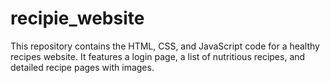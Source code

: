 # recipie_website
This repository contains the HTML, CSS, and JavaScript code for a healthy recipes website. It features a login page, a list of nutritious recipes, and detailed recipe pages with images.
